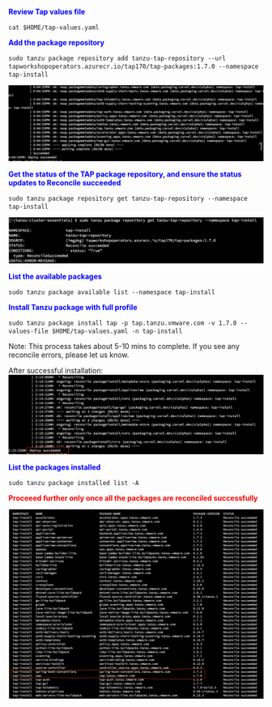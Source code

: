 <p style="color:blue"><strong> Review Tap values file </strong></p>

```execute
cat $HOME/tap-values.yaml
```

<p style="color:blue"><strong> Add the package repository </strong></p>

```execute
sudo tanzu package repository add tanzu-tap-repository --url tapworkshopoperators.azurecr.io/tap170/tap-packages:1.7.0 --namespace tap-install
```

![Install](images/install-1.png)

<p style="color:blue"><strong> Get the status of the TAP package repository, and ensure the status updates to Reconcile succeeded </strong></p>

```execute
sudo tanzu package repository get tanzu-tap-repository --namespace tap-install
```

![Install](images/install-2.png)

<p style="color:blue"><strong>  List the available packages </strong></p>

```execute
sudo tanzu package available list --namespace tap-install
```

<p style="color:blue"><strong> Install Tanzu package with full profile</strong></p>

```execute
sudo tanzu package install tap -p tap.tanzu.vmware.com -v 1.7.0 --values-file $HOME/tap-values.yaml -n tap-install
```

Note: This process takes about 5-10 mins to complete. If you see any reconcile errors, please let us know.

After successful installation: ![Install](images/install-4.png)

<p style="color:blue"><strong> List the packages installed </strong></p>

```execute-2
sudo tanzu package installed list -A
```

<p style="color:red"><strong> Proceeed further only once all the packages are reconciled successfully </strong></p>

![Install](images/install-5.png)
